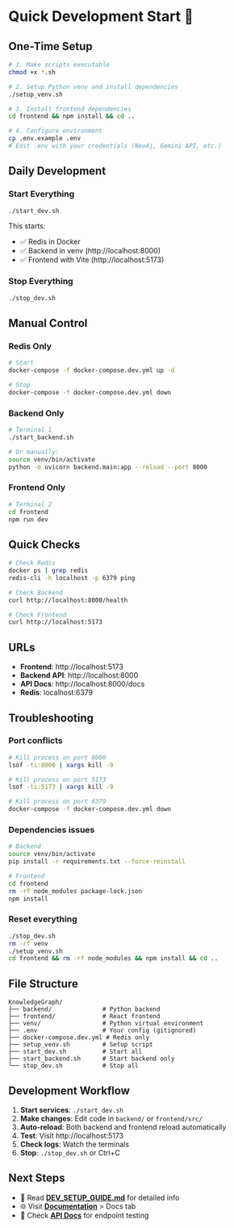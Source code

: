 # Quick Development Start 🚀

## One-Time Setup

```bash
# 1. Make scripts executable
chmod +x *.sh

# 2. Setup Python venv and install dependencies
./setup_venv.sh

# 3. Install frontend dependencies
cd frontend && npm install && cd ..

# 4. Configure environment
cp .env.example .env
# Edit .env with your credentials (Neo4j, Gemini API, etc.)
```

## Daily Development

### Start Everything
```bash
./start_dev.sh
```

This starts:
- ✅ Redis in Docker
- ✅ Backend in venv (http://localhost:8000)
- ✅ Frontend with Vite (http://localhost:5173)

### Stop Everything
```bash
./stop_dev.sh
```

## Manual Control

### Redis Only
```bash
# Start
docker-compose -f docker-compose.dev.yml up -d

# Stop
docker-compose -f docker-compose.dev.yml down
```

### Backend Only
```bash
# Terminal 1
./start_backend.sh

# Or manually:
source venv/bin/activate
python -m uvicorn backend.main:app --reload --port 8000
```

### Frontend Only
```bash
# Terminal 2
cd frontend
npm run dev
```

## Quick Checks

```bash
# Check Redis
docker ps | grep redis
redis-cli -h localhost -p 6379 ping

# Check Backend
curl http://localhost:8000/health

# Check Frontend
curl http://localhost:5173
```

## URLs

- **Frontend**: http://localhost:5173
- **Backend API**: http://localhost:8000
- **API Docs**: http://localhost:8000/docs
- **Redis**: localhost:6379

## Troubleshooting

### Port conflicts
```bash
# Kill process on port 8000
lsof -ti:8000 | xargs kill -9

# Kill process on port 5173
lsof -ti:5173 | xargs kill -9

# Kill process on port 6379
docker-compose -f docker-compose.dev.yml down
```

### Dependencies issues
```bash
# Backend
source venv/bin/activate
pip install -r requirements.txt --force-reinstall

# Frontend
cd frontend
rm -rf node_modules package-lock.json
npm install
```

### Reset everything
```bash
./stop_dev.sh
rm -rf venv
./setup_venv.sh
cd frontend && rm -rf node_modules && npm install && cd ..
```

## File Structure

```
KnowledgeGraph/
├── backend/              # Python backend
├── frontend/             # React frontend
├── venv/                 # Python virtual environment
├── .env                  # Your config (gitignored)
├── docker-compose.dev.yml # Redis only
├── setup_venv.sh         # Setup script
├── start_dev.sh          # Start all
├── start_backend.sh      # Start backend only
└── stop_dev.sh           # Stop all
```

## Development Workflow

1. **Start services**: `./start_dev.sh`
2. **Make changes**: Edit code in `backend/` or `frontend/src/`
3. **Auto-reload**: Both backend and frontend reload automatically
4. **Test**: Visit http://localhost:5173
5. **Check logs**: Watch the terminals
6. **Stop**: `./stop_dev.sh` or Ctrl+C

## Next Steps

- 📖 Read **[DEV_SETUP_GUIDE.md](DEV_SETUP_GUIDE.md)** for detailed info
- 🌐 Visit **[Documentation](http://localhost:5173)** > Docs tab
- 🔧 Check **[API Docs](http://localhost:8000/docs)** for endpoint testing
